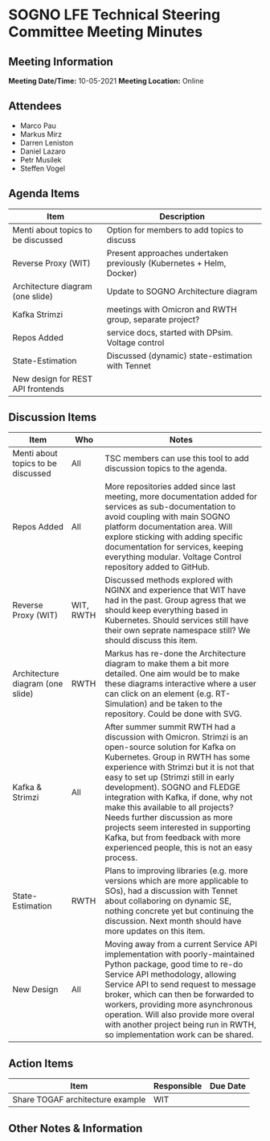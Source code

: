 # SOGNO LFE Technical Steering Committee Meeting Minutes
## Meeting Information
**Meeting Date/Time:**  10-05-2021
**Meeting Location:** Online   

## Attendees
- Marco Pau
- Markus Mirz
- Darren Leniston
- Daniel Lazaro
- Petr Musilek
- Steffen Vogel

## Agenda Items

| Item | Description |
| ---- | ---- |
| Menti about topics to be discussed      | Option for members to add topics to discuss     |
| Reverse Proxy (WIT)     | Present approaches undertaken previously (Kubernetes + Helm, Docker) |
| Architecture diagram (one slide)     | Update to SOGNO Architecture diagram     |
| Kafka Strimzi     | meetings with Omicron and RWTH group, separate project?     |
| Repos Added     |service docs, started with DPsim. Voltage control      |
| State-Estimation     | Discussed (dynamic) state-estimation with Tennet     |
| New design for REST API frontends    |     |



## Discussion Items
| Item | Who | Notes |
| ---- | ---- | ---- |
| Menti about topics to be discussed      | All  | TSC members can use this tool to add discussion topics to the agenda.      |
| Repos Added      | All  | More repositories added since last meeting, more documentation added for services as sub-documentation to avoid coupling with main SOGNO platform documentation area. Will explore sticking with adding specific documentation for services, keeping everything modular. Voltage Control repository added to GitHub.     |
| Reverse Proxy (WIT)      | WIT, RWTH  | Discussed methods explored with NGINX and experience that WIT have had in the past. Group agress that we should keep everything based in Kubernetes. Should services still have their own seprate namespace still? We should discuss this item. |
| Architecture diagram (one slide)      | RWTH  | Markus has re-done the Architecture diagram to make them a bit more detailed. One aim would be to make these diagrams interactive where a user can click on an element (e.g. RT-Simulation) and be taken to the repository. Could be done with SVG.      |
| Kafka & Strimzi      | All  | After summer summit RWTH had a discussion with Omicron. Strimzi is an open-source solution for Kafka on Kubernetes. Group in RWTH has some experience with Strimzi but it is not that easy to set up (Strimzi still in early development). SOGNO and FLEDGE integration with Kafka, if done, why not make this available to all projects? Needs further discussion as more projects seem interested in supporting Kafka, but from feedback with more experienced people, this is not an easy process.     |
| State-Estimation | RWTH | Plans to improving libraries (e.g. more versions which are more applicable to SOs), had a discussion with Tennet about collaboring on dynamic SE, nothing concrete yet but continuing the discussion. Next month should have more updates on this item. |
| New Design | All | Moving away from a current Service API implementation with poorly-maintained Python package, good time to re-do Service API methodology, allowing Service API to send request to message broker, which can then be forwarded to workers, providing more asynchronous operation. Will also provide more overal with another project being run in RWTH, so implementation work can be shared.  |


## Action Items
| Item | Responsible | Due Date |
| ---- | ---- | ---- |
| Share TOGAF architecture example | WIT      |      |


## Other Notes & Information
